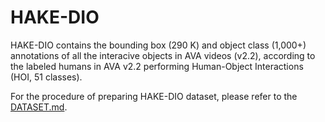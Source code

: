 # HAKE-DIO
HAKE-DIO contains the bounding box (290 K) and object class (1,000+) annotations of all the interacive objects in AVA videos (v2.2), according to the labeled humans in AVA v2.2 performing Human-Object Interactions (HOI, 51 classes). 

For the procedure of preparing HAKE-DIO dataset, please refer to the [DATASET.md](https://github.com/DirtyHarryLYL/HAKE-AVA/blob/DIO/DATASET.md).
